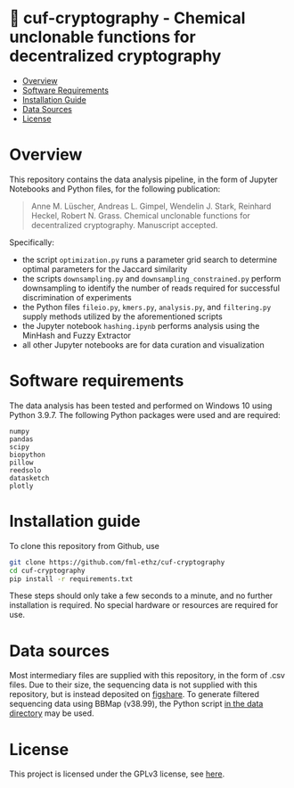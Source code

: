 # 🔐 cuf-cryptography - Chemical unclonable functions for decentralized cryptography

- [Overview](#overview)
- [Software Requirements](#software-requirements)
- [Installation Guide](#installation-guide)
- [Data Sources](#data-sources)
- [License](#license)

# Overview
This repository contains the data analysis pipeline, in the form of Jupyter Notebooks and Python files, for the following publication:
> Anne M. Lüscher, Andreas L. Gimpel, Wendelin J. Stark, Reinhard Heckel, Robert N. Grass. Chemical unclonable functions for decentralized cryptography. Manuscript accepted.

Specifically:
- the script `optimization.py` runs a parameter grid search to determine optimal parameters for the Jaccard similarity
- the scripts `downsampling.py` and  `downsampling_constrained.py` perform downsampling to identify the number of reads required for successful discrimination of experiments
- the Python files `fileio.py`, `kmers.py`, `analysis.py`, and `filtering.py` supply methods utilized by the aforementioned scripts
- the Jupyter notebook  `hashing.ipynb` performs analysis using the MinHash and Fuzzy Extractor
- all other Jupyter notebooks are for data curation and visualization


# Software requirements

The data analysis has been tested and performed on Windows 10 using Python 3.9.7. The following Python packages were used and are required: 
```
numpy
pandas
scipy
biopython
pillow
reedsolo
datasketch
plotly
```

# Installation guide
To clone this repository from Github, use
```bash
git clone https://github.com/fml-ethz/cuf-cryptography
cd cuf-cryptography
pip install -r requirements.txt
```
These steps should only take a few seconds to a minute, and no further installation is required. No special hardware or resources are required for use.


# Data sources
Most intermediary files are supplied with this repository, in the form of .csv files. Due to their size, the sequencing data is not supplied with this repository, but is instead deposited on [figshare](https://figshare.com/s/5ace57d8a1c360d45302). To generate filtered sequencing data using BBMap (v38.99), the Python script [in the data directory](/data/runner.py) may be used.



# License
This project is licensed under the GPLv3 license, see [here](LICENSE).

